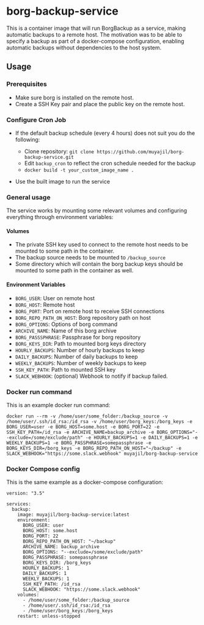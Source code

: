 # borg-backup-service

This is a container image that will run BorgBackup as a service, making automatic backups to a remote host.
The motivation was to be able to specify a backup as part of a docker-compose configuration, enabling automatic backups without dependencies to the host system.

## Usage

### Prerequisites

- Make sure borg is installed on the remote host.
- Create a SSH Key pair and place the public key on the remote host.

### Configure Cron Job

- If the default backup schedule (every 4 hours) does not suit you do the following:
    - Clone repository: `git clone https://github.com/muyajil/borg-backup-service.git`
    - Edit `backup_cron` to reflect the cron schedule needed for the backup
    - `docker build -t your_custom_image_name .`

- Use the built image to run the service

### General usage

The service works by mounting some relevant volumes and configuring everything through environment variables:

#### Volumes

- The private SSH key used to connect to the remote host needs to be mounted to some path in the container.
- The backup source needs to be mounted to `/backup_source`
- Some directory which will contain the borg backup keys should be mounted to some path in the container as well.

#### Environment Variables
- `BORG_USER`: User on remote host
- `BORG_HOST`: Remote host
- `BORG_PORT`: Port on remote host to receive SSH connections
- `BORG_REPO_PATH_ON_HOST`: Borg repository path on host
- `BORG_OPTIONS`: Options of borg command
- `ARCHIVE_NAME`: Name of this borg archive
- `BORG_PASSSPHRASE`: Passphrase for borg repository
- `BORG_KEYS_DIR`: Path to mounted borg keys directory
- `HOURLY_BACKUPS`: Number of hourly backups to keep
- `DAILY_BACKUPS`: Number of daily backups to keep
- `WEEKLY_BACKUPS`: Number of weekly backups to keep
- `SSH_KEY_PATH`: Path to mounted SSH key
- `SLACK_WEBHOOK`: (optional) Webhook to notify if backup failed.

### Docker run command

This is an example docker run command:

`docker run --rm -v /home/user/some_folder:/backup_source -v /home/user/.ssh/id_rsa:/id_rsa -v /home/user/borg_keys:/borg_keys -e BORG_USER=user -e BORG_HOST=some.host -e BORG_PORT=22 -e SSH_KEY_PATH=/id_rsa -e ARCHIVE_NAME=backup_archive -e BORG_OPTIONS="--exclude=/some/exclude/path" -e HOURLY_BACKUPS=1 -e DAILY_BACKUPS=1 -e WEEKLY_BACKUPS=1 -e BORG_PASSPHRASE=somepassphrase -e BORG_KEYS_DIR=/borg_keys -e BORG_REPO_PATH_ON_HOST="~/backup" -e SLACK_WEBHOOK="https://some.slack.webhook" muyajil/borg-backup-service`

### Docker Compose config

This is the same example as a docker-compose configuration:

```
version: "3.5"

services:
  backup:
    image: muyajil/borg-backup-service:latest
    environment:
      BORG_USER: user
      BORG_HOST: some.host
      BORG_PORT: 22
      BORG_REPO_PATH_ON_HOST: "~/backup"
      ARCHIVE_NAME: backup_archive
      BORG_OPTIONS: "--exclude=/some/exclude/path"
      BORG_PASSPHRASE: somepassphrase
      BORG_KEYS_DIR: /borg_keys
      HOURLY_BACKUPS: 1
      DAILY_BACKUPS: 1
      WEEKLY_BACKUPS: 1
      SSH_KEY_PATH: /id_rsa
      SLACK_WEBHOOK: "https://some.slack.webhook"
    volumes:
      - /home/user/some_folder:/backup_source
      - /home/user/.ssh/id_rsa:/id_rsa
      - /home/user/borg_keys:/borg_keys
    restart: unless-stopped

```